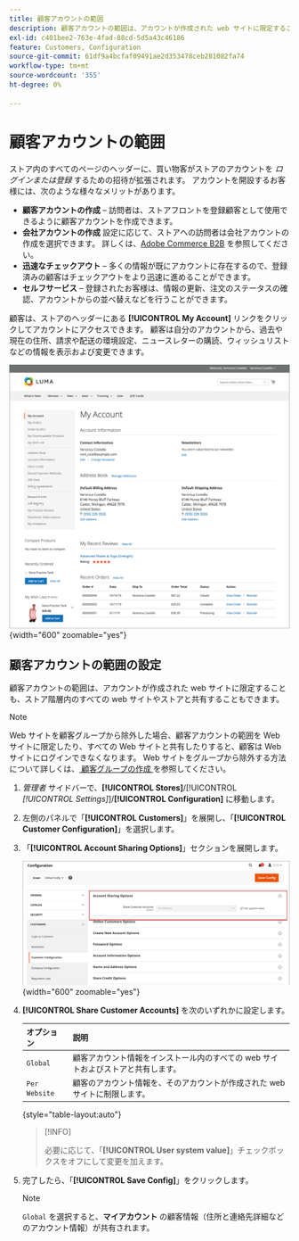 ```yaml
---
title: 顧客アカウントの範囲
description: 顧客アカウントの範囲は、アカウントが作成された web サイトに限定することも、ストア階層内のすべての web サイトやストアと共有することもできます。
exl-id: c401bee2-763e-4fad-88cd-5d5a43c46186
feature: Customers, Configuration
source-git-commit: 61df9a4bcfaf09491ae2d353478ceb281082fa74
workflow-type: tm+mt
source-wordcount: '355'
ht-degree: 0%

---
```


# 顧客アカウントの範囲

ストア内のすべてのページのヘッダーに、買い物客がストアのアカウントを _ログインまたは登録_ するための招待が拡張されます。 アカウントを開設するお客様には、次のような様々なメリットがあります。

* **顧客アカウントの作成** – 訪問者は、ストアフロントを登録顧客として使用できるように顧客アカウントを作成できます。
* **会社アカウントの作成** 設定に応じて、ストアへの訪問者は会社アカウントの作成を選択できます。 詳しくは、[Adobe Commerce B2B](../b2b/introduction.md) を参照してください。
* **迅速なチェックアウト** – 多くの情報が既にアカウントに存在するので、登録済みの顧客はチェックアウトをより迅速に進めることができます。
* **セルフサービス** – 登録されたお客様は、情報の更新、注文のステータスの確認、アカウントからの並べ替えなどを行うことができます。

顧客は、ストアのヘッダーにある **[!UICONTROL My Account]** リンクをクリックしてアカウントにアクセスできます。 顧客は自分のアカウントから、過去や現在の住所、請求や配送の環境設定、ニュースレターの購読、ウィッシュリストなどの情報を表示および変更できます。

![ マイアカウント ](assets/account-dashboard-my-account.png){width="600" zoomable="yes"}

## 顧客アカウントの範囲の設定

顧客アカウントの範囲は、アカウントが作成された web サイトに限定することも、ストア階層内のすべての web サイトやストアと共有することもできます。

>[!NOTE]
>
>Web サイトを顧客グループから除外した場合、顧客アカウントの範囲を Web サイトに限定したり、すべての Web サイトと共有したりすると、顧客は Web サイトにログインできなくなります。 Web サイトをグループから除外する方法について詳しくは、[ 顧客グループの作成 ](customer-groups.md#create-a-customer-group) を参照してください。

1. _管理者_ サイドバーで、**[!UICONTROL Stores]**/[!UICONTROL _[!UICONTROL Settings]_]/**[!UICONTROL Configuration]** に移動します。

1. 左側のパネルで「**[!UICONTROL Customers]**」を展開し、「**[!UICONTROL Customer Configuration]**」を選択します。

1. 「**[!UICONTROL Account Sharing Options]**」セクションを展開します。

   ![ アカウント共有オプション ](assets/customer-configuration-account-sharing-options.png){width="600" zoomable="yes"}

1. **[!UICONTROL Share Customer Accounts]** を次のいずれかに設定します。

   | オプション | 説明 |
   | --- | --- |
   | `Global` | 顧客アカウント情報をインストール内のすべての web サイトおよびストアと共有します。 |
   | `Per Website` | 顧客のアカウント情報を、そのアカウントが作成された web サイトに制限します。 |

   {style="table-layout:auto"}

   >[!INFO]
   >
   > 必要に応じて、「**[!UICONTROL User system value]**」チェックボックスをオフにして変更を加えます。

1. 完了したら、「**[!UICONTROL Save Config]**」をクリックします。

   >[!NOTE]
   >
   >`Global` を選択すると、**マイアカウント** の顧客情報（住所と連絡先詳細などのアカウント情報）が共有されます。
